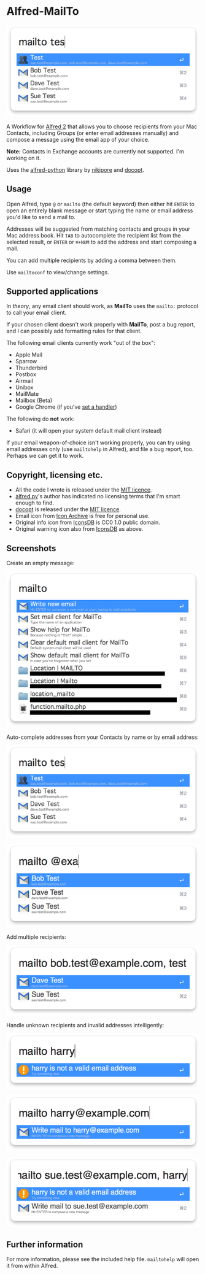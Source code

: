 
Alfred-MailTo
=============

![](img/screenshot-2.png)

A Workflow for [Alfred 2](http://www.alfredapp.com/) that allows you to choose recipients from your Mac Contacts, including Groups (or enter email addresses manually) and compose a message using the email app of your choice.

**Note:** Contacts in Exchange accounts are currently not supported. I'm working on it.

Uses the [alfred-python](https://github.com/nikipore/alfred-python) library by [nikipore](https://github.com/nikipore) and [docopt](http://docopt.org/).

## Usage ##

Open Alfred, type `@` or `mailto` (the default keyword) then either hit `ENTER` to open an entirely blank message or start typing the name or email address you'd like to send a mail to.

Addresses will be suggested from matching contacts and groups in your Mac address book. Hit `TAB` to autocomplete the recipient list from the selected result, or `ENTER` or `⌘+NUM` to add the address and start composing a mail.

You can add multiple recipients by adding a comma between them.

Use `mailtoconf` to view/change settings.

## Supported applications ##

In *theory*, any email client should work, as **MailTo** uses the `mailto:` protocol to call your email client.

If your chosen client doesn't work properly with **MailTo**, post a bug report, and I can possibly add formatting rules for that client.

The following email clients currently work "out of the box":

* Apple Mail
* Sparrow
* Thunderbird
* Postbox
* Airmail
* Unibox
* MailMate
* Mailbox (Beta)
* Google Chrome (if you've [set a handler](https://support.google.com/chrome/answer/1382847?hl=en))

The following do **not** work:

* Safari (it will open your system default mail client instead)

If your email weapon-of-choice isn't working properly, you can try using email addresses only (use `mailtohelp` in Alfred), and file a bug report, too. Perhaps we can get it to work.

## Copyright, licensing etc. ##

* All the code I wrote is released under the [MIT licence](http://opensource.org/licenses/MIT).
* [alfred.py](https://github.com/nikipore/alfred-python)'s author has indicated no licensing terms that I'm smart enough to find.
* [docopt](http://docopt.org/) is released under the [MIT licence](http://opensource.org/licenses/MIT).
* Email icon from [Icon Archive](http://www.iconarchive.com/show/plex-icons-by-cornmanthe3rd/Communication-email-2-icon.html) is free for personal use.
* Original info icon from [IconsDB](http://www.iconsdb.com/royal-blue-icons/info-icon.html) is CC0 1.0 public domain.
* Original warning icon also from [IconsDB](http://www.iconsdb.com/orange-icons/warning-icon.html) as above.

## Screenshots ##

Create an empty message:

![](img/screenshot-1.png "Create an empty message")

Auto-complete addresses from your Contacts by name or by email address:

![](img/screenshot-2.png "Auto-complete from your address book by name")

![](img/screenshot-3.png "Auto-complete from your address book by email address")

Add multiple recipients:

![](img/screenshot-4.png "Add multiple recipients")

Handle unknown recipients and invalid addresses intelligently:

![](img/screenshot-5.png "Enter recipients manually")

![](img/screenshot-6.png "No mails to invalid addresses")

![](img/screenshot-7.png "Mail only valid addresses")

## Further information ##

For more information, please see the included help file. `mailtohelp` will open it from within Alfred.